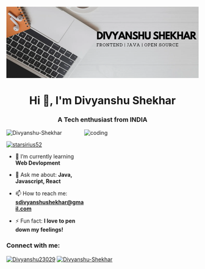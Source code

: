 ![logo](https://github.com/Divyanshu832/Divyanshu832/blob/main/Linkedin%20cover%20page.png)
<br/>
<h1 align="center">Hi 👋, I'm Divyanshu Shekhar</h1>
<h3 align="center">A Tech enthusiast from INDIA</h3>
<img align="right" alt="coding" width="300" height="300" src="Image Readme.jpg">

<p align="left"> <img src="https://komarev.com/ghpvc/?username=Divyanshu832&label=Profile%20views&color=0e75b6&style=flat" alt="Divyanshu-Shekhar" /> </p>

<p align="left"> <a href="https://twitter.com/Divyanshu23029" target="blank"><img src="https://img.shields.io/twitter/follow/Divyanshu-Shekhar?logo=twitter&style=for-the-badge" alt="starsirius52" /></a> </p>

- 🌱 I’m currently learning **Web Devlopment**

- 💬 Ask me about: **Java, Javascript, React**

- 📫 How to reach me: **sdivyanshushekhar@gmail.com**

- ⚡ Fun fact: **I love to pen down my feelings!**

<h3 align="left">Connect with me:</h3>
<p align="left">
<a href="https://twitter.com/Divyanshu23029" target="blank"><img align="center" src="https://raw.githubusercontent.com/rahuldkjain/github-profile-readme-generator/master/src/images/icons/Social/twitter.svg" alt="Divyanshu23029" height="30" width="40" /></a>
<a href="https://www.linkedin.com/in/divyanshu-shekhar-0aa3b223a/" target="blank"><img align="center" src="https://raw.githubusercontent.com/rahuldkjain/github-profile-readme-generator/master/src/images/icons/Social/linked-in-alt.svg" alt="Divyanshu-Shekhar" height="30" width="40" /></a>
</p>
